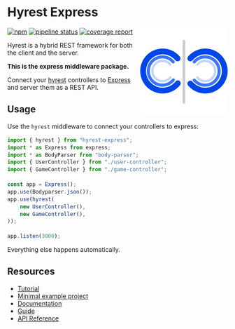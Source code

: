 # Hyrest Express

<img align="right" width="200" height="200" src="https://github.com/Prior99/hyrest/raw/master/logo/hyrest-logo-400px.png">

[![npm](https://img.shields.io/npm/v/hyrest-express.svg)](https://www.npmjs.com/package/hyrest-express)
[![pipeline status](https://gitlab.com/prior99/hyrest/badges/master/pipeline.svg)](https://github.com/Prior99/hyrest)
[![coverage report](https://gitlab.com/prior99/hyrest/badges/master/coverage.svg)](https://github.com/Prior99/hyrest)

Hyrest is a hybrid REST framework for both the client and the server.

**This is the express middleware package.**

Connect your [hyrest](../hyrest) controllers to [Express](http://expressjs.com/) and server them as a REST API.

## Usage

Use the `hyrest` middleware to connect your controllers to express:

```typescript
import { hyrest } from "hyrest-express";
import * as Express from express;
import * as BodyParser from "body-parser";
import { UserController } from "./user-controller";
import { GameController } from "./game-controller";

const app = Express();
app.use(Bodyparser.json());
app.use(hyrest(
    new UserController(),
    new GameController(),
));

app.listen(3000);
```

Everything else happens automatically.

## Resources

- [Tutorial](https://prior99.gitlab.io/hyrest/docs/tutorial-about)
- [Minimal example project](https://github.com/Prior99/hyrest-todo-example)
- [Documentation](https://prior99.gitlab.io/hyrest/)
- [Guide](https://prior99.gitlab.io/hyrest/docs/preamble-about/)
- [API Reference](https://prior99.gitlab.io/hyrest/api/hyrest-express/)
